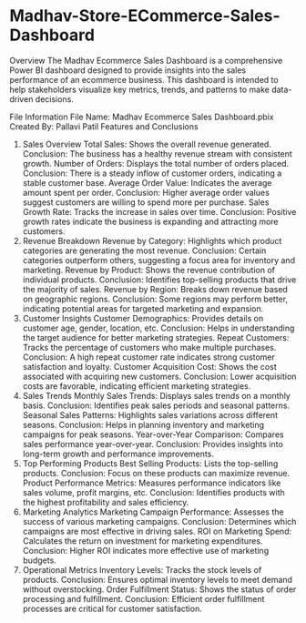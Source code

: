 # Madhav-Store-ECommerce-Sales-Dashboard
Overview
The Madhav Ecommerce Sales Dashboard is a comprehensive Power BI dashboard designed to provide insights into the sales performance of an ecommerce business. This dashboard is intended to help stakeholders visualize key metrics, trends, and patterns to make data-driven decisions.

File Information
File Name: Madhav Ecommerce Sales Dashboard.pbix
Created By: Pallavi Patil
Features and Conclusions
1. Sales Overview
Total Sales: Shows the overall revenue generated. Conclusion: The business has a healthy revenue stream with consistent growth.
Number of Orders: Displays the total number of orders placed. Conclusion: There is a steady inflow of customer orders, indicating a stable customer base.
Average Order Value: Indicates the average amount spent per order. Conclusion: Higher average order values suggest customers are willing to spend more per purchase.
Sales Growth Rate: Tracks the increase in sales over time. Conclusion: Positive growth rates indicate the business is expanding and attracting more customers.
2. Revenue Breakdown
Revenue by Category: Highlights which product categories are generating the most revenue. Conclusion: Certain categories outperform others, suggesting a focus area for inventory and marketing.
Revenue by Product: Shows the revenue contribution of individual products. Conclusion: Identifies top-selling products that drive the majority of sales.
Revenue by Region: Breaks down revenue based on geographic regions. Conclusion: Some regions may perform better, indicating potential areas for targeted marketing and expansion.
3. Customer Insights
Customer Demographics: Provides details on customer age, gender, location, etc. Conclusion: Helps in understanding the target audience for better marketing strategies.
Repeat Customers: Tracks the percentage of customers who make multiple purchases. Conclusion: A high repeat customer rate indicates strong customer satisfaction and loyalty.
Customer Acquisition Cost: Shows the cost associated with acquiring new customers. Conclusion: Lower acquisition costs are favorable, indicating efficient marketing strategies.
4. Sales Trends
Monthly Sales Trends: Displays sales trends on a monthly basis. Conclusion: Identifies peak sales periods and seasonal patterns.
Seasonal Sales Patterns: Highlights sales variations across different seasons. Conclusion: Helps in planning inventory and marketing campaigns for peak seasons.
Year-over-Year Comparison: Compares sales performance year-over-year. Conclusion: Provides insights into long-term growth and performance improvements.
5. Top Performing Products
Best Selling Products: Lists the top-selling products. Conclusion: Focus on these products can maximize revenue.
Product Performance Metrics: Measures performance indicators like sales volume, profit margins, etc. Conclusion: Identifies products with the highest profitability and sales efficiency.
6. Marketing Analytics
Marketing Campaign Performance: Assesses the success of various marketing campaigns. Conclusion: Determines which campaigns are most effective in driving sales.
ROI on Marketing Spend: Calculates the return on investment for marketing expenditures. Conclusion: Higher ROI indicates more effective use of marketing budgets.
7. Operational Metrics
Inventory Levels: Tracks the stock levels of products. Conclusion: Ensures optimal inventory levels to meet demand without overstocking.
Order Fulfillment Status: Shows the status of order processing and fulfillment. Conclusion: Efficient order fulfillment processes are critical for customer satisfaction.
